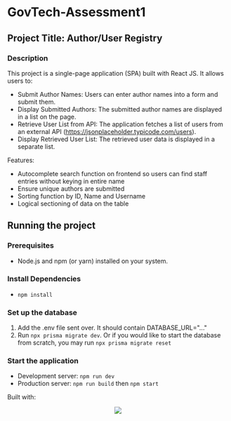 # GovTech-Assessment1
## Project Title: Author/User Registry

### Description
This project is a single-page application (SPA) built with React JS. It allows users to:

- Submit Author Names: Users can enter author names into a form and submit them.
- Display Submitted Authors: The submitted author names are displayed in a list on the page.
- Retrieve User List from API: The application fetches a list of users from an external API (https://jsonplaceholder.typicode.com/users).
- Display Retrieved User List: The retrieved user data is displayed in a separate list.

Features:
* Autocomplete search function on frontend so users can find staff entries without keying in entire name
* Ensure unique authors are submitted
* Sorting function by ID, Name and Username
* Logical sectioning of data on the table

## Running the project
### Prerequisites
- Node.js and npm (or yarn) installed on your system.

### Install Dependencies
- ```npm install```

### Set up the database
1. Add the .env file sent over. It should contain DATABASE_URL="..."
2. Run ```npx prisma migrate dev```. Or if you would like to start the database from scratch, you may run ```npx prisma migrate reset```

### Start the application
- Development server: ```npm run dev```
- Production server: ```npm run build``` then ```npm start```

Built with:
<p align="center">
  <a href="https://skillicons.dev">
    <img src="https://skillicons.dev/icons?i=nodejs,ts,react,postgres,prisma" />
  </a>
</p>

